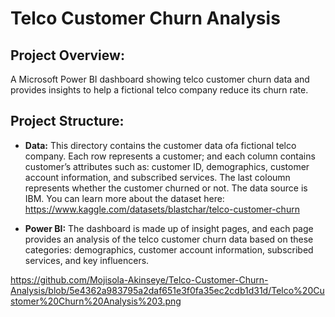 # Telco Customer Churn Analysis


## Project Overview:
A Microsoft Power BI dashboard showing telco customer churn data and provides insights to help a fictional telco company reduce its churn rate.


## Project Structure:

- **Data:** This directory contains the customer data ofa  fictional telco company. Each row represents a customer; and each column contains customer’s attributes such as: customer ID, demographics, customer account information, and subscribed services. The last coloumn represents whether the customer churned or not. The data source is IBM. You can learn more about the dataset here: https://www.kaggle.com/datasets/blastchar/telco-customer-churn

- **Power BI:** The dashboard is made up of insight pages, and each page provides an analysis of the telco customer churn data based on these categories: demographics, customer account information, subscribed services, and key influencers.

https://github.com/Mojisola-Akinseye/Telco-Customer-Churn-Analysis/blob/5e4362a983795a2daf651e3f0fa35ec2cdb1d31d/Telco%20Customer%20Churn%20Analysis%203.png
